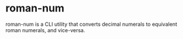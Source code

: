 # roman-num

roman-num is a CLI utility that converts decimal numerals to equivalent roman numerals, and vice-versa.